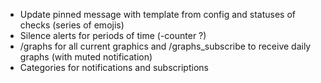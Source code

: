- Update pinned message with template from config and statuses of checks (series of emojis)
- Silence alerts for periods of time (-counter ?)
- /graphs for all current graphics and /graphs_subscribe to receive daily graphs (with muted notification)
- Categories for notifications and subscriptions
